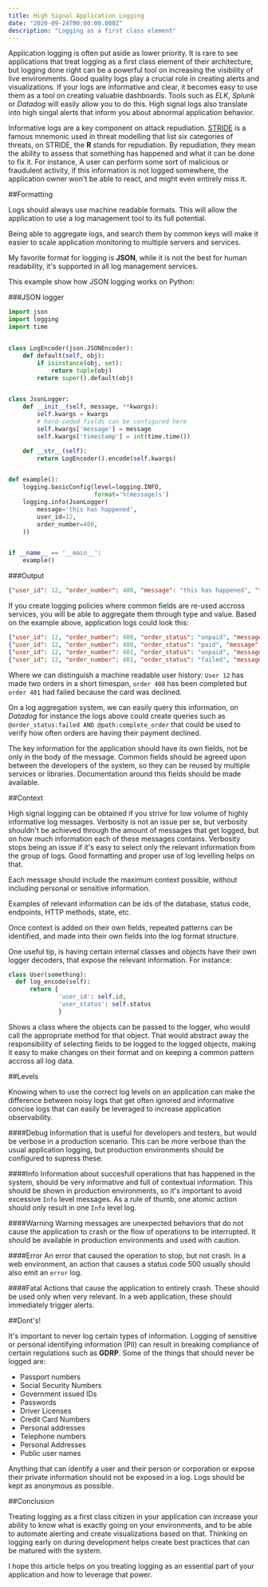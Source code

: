 ```yaml
---
title: High Signal Application Logging
date: "2020-09-24T00:00:00.000Z"
description: "Logging as a first class element"
---
```


Application logging is often put aside as lower priority. It is rare to see applications that treat logging as a first class element of their architecture, but logging done right can be a powerful tool on increasing the visibility of live environments. Good quality logs play a crucial role in creating alerts and visualizations. If your logs are informative and clear, it becomes easy to use them as a tool on creating valuable dashboards. Tools such as *ELK*, *Splunk* or *Datadog* will easily allow you to do this. High signal logs also translate into high singal alerts that inform you about abnormal application behavior.

Informative logs are a key component on attack repudiation. [STRIDE](https://en.wikipedia.org/wiki/STRIDE_(security)) is a famous mnemonic used in threat modelling that list six categories of threats, on STRIDE, the **R** stands for repudiation. By repudiation, they mean the ability to assess that something has happened and what it can be done to fix it. For instance, A user can perform some sort of malicious or fraudulent activity, if this information is not logged somewhere, the application owner won't be able to react, and might even entirely miss it.


##Formatting

Logs should always use machine readable formats. This will allow the application to use a log management tool to its full potential. 

Being able to aggregate logs, and search them by common keys will make it easier to scale application monitoring to multiple servers and services. 

My favorite format for logging is **JSON**, while it is not the best for human readability, it's supported in all log management services. 

This example show how JSON logging works on Python:

###JSON logger

```python
import json
import logging
import time


class LogEncoder(json.JSONEncoder):
    def default(self, obj):
        if isinstance(obj, set):
            return tuple(obj)
        return super().default(obj)


class JsonLogger:
    def __init__(self, message, **kwargs):
        self.kwargs = kwargs
        # hard-coded fields can be configured here
        self.kwargs['message'] = message
        self.kwargs['timestamp'] = int(time.time())

    def __str__(self):
        return LogEncoder().encode(self.kwargs)


def example():
    logging.basicConfig(level=logging.INFO,
                        format='%(message)s')
    logging.info(JsonLogger(
        message='this has happened',
        user_id=12,
        order_number=400,
    ))


if __name__ == '__main__':
    example()
```

###Output
```json
{"user_id": 12, "order_number": 400, "message": "this has happened", "timestamp": 1600709474}
```

If you create logging policies where common fields are re-used accross services, you will be able to aggregate them through type and value. Based on the example above, application logs could look this:

```json
{"user_id": 12, "order_number": 400, "order_status": "unpaid", "message": "Order has been created", "timestamp": 1600709474, "path": "/create_order"}
{"user_id": 12, "order_number": 400, "order_status": "paid", "message": "Order has been succesfully paid", "timestamp": 1600709480, "path": "/complete_order"}
{"user_id": 12, "order_number": 401, "order_status": "unpaid", "message": "Order has been created", "timestamp": 1600709481, "path": "create_order"}
{"user_id": 12, "order_number": 401, "order_status": "failed", "message": "Card has been declined", "timestamp": 1600709487, "path": "complete_order"}
```

Where we can distinguish a machine readable user history: `User 12` has made two orders in a short timespan, `order 400` has been completed but `order 401` had failed because the card was declined.

On a log aggregation system, we can easily query this information, on *Datadog* for instance the logs above could create queries such as 
`@order_status:failed AND @path:complete_order`
that could be used to verify how often orders are having their payment declined.

The key information for the application should have its own fields, not be only in the body of the message. Common fields should be agreed upon between the developers of the system, so they can be reused by multiple services or libraries. Documentation around this fields should be made available.

##Context

High signal logging can be obtained if you strive for low volume of highly informative log messages. Verbosity is not an issue per se, but verbosity shouldn't be achieved through the amount of messages that get logged, but on how much information each of these messages contains. Verbosity stops being an issue if it's easy to select only the relevant information from the group of logs. Good formatting and proper use of log levelling helps on that.

Each message should include the maximum context possible, without including personal or sensitive information.

Examples of relevant information can be ids of the database, status code, endpoints, HTTP methods, state, etc. 

Once context is added on their own fields, repeated patterns can be identified, and made into their own fields into the log format structure.

One useful tip, is having certain internal classes and objects have their own logger decoders, that expose the relevant information. For instance:

```python
class User(something):
  def log_encode(self):
      return {
              'user_id': self.id,
              'user_status': self.status
              }
```

Shows a class where the objects  can be passed to the logger, who would call the appropriate method for that object. That would abstract away the responsibility of selecting fields to be logged to the logged objects, making it easy to make changes on their format and on keeping a common pattern accross all log data.

##Levels

Knowing when to use the correct log levels on an application can make the difference between noisy logs that get often ignored and informative concise logs that can easily be leveraged to increase application observability. 

####Debug
Information that is useful for developers and testers, but would be verbose in a production scenario. This can be more verbose than the usual application logging, but production environments should be configured to supress these.

####Info
Information about succesfull operations that has happened in the system, should be very informative and full of contextual information. This should be shown in production environments, so it's important to avoid excessive `Info` level messages. As a rule of thumb, one atomic action should only result in one `Info` level log.

####Warning
Warning messages are unexpected behaviors that do not cause the application to crash or the flow of operations to be interrupted. It should be available in production environments and used with caution.

####Error
An error that caused the operation to stop, but not crash. In a web environment, an action that causes a status code 500 usually should also emit an `error` log.

####Fatal
Actions that cause the application to entirely crash. These should be used only when very relevant. In a web application, these should immediately trigger alerts.

##Dont's!

It's important to never log certain types of information. Logging of sensitive or personal identifying information (PII) can result in breaking compliance of certain regulations such as **GDRP**.
Some of the things that should never be logged are:
- Passport numbers
- Social Security Numbers
- Government issued IDs
- Passwords
- Driver Licenses
- Credit Card Numbers
- Personal addresses
- Telephone numbers
- Personal Addresses
- Public user names

Anything that can identify a user and their person or corporation or expose their private information should not be exposed in a log.
Logs should be kept as anonymous as possible.

##Conclusion

Treating logging as a first class citizen in your application can increase your ability to know what is exactly going on your environments, and to be able to automate alerting and create visualizations based on that. 
Thinking on logging early on during development helps create best practices that can be matured with the system.

I hope this article helps on you treating logging as an essential part of your application and how to leverage that power.
